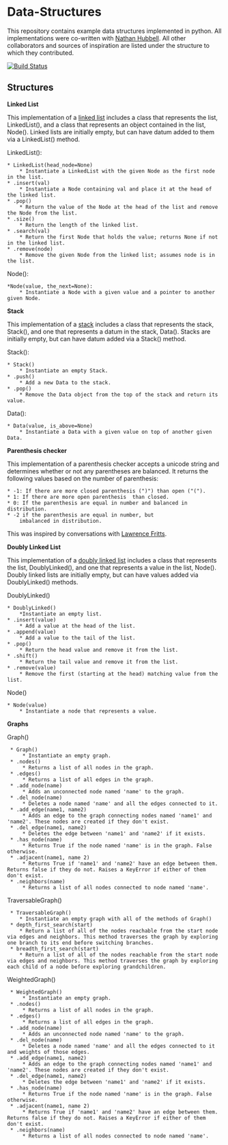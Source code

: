Data-Structures
===============

This repository contains example data structures implemented in python. All implementations
were co-written with [Nathan Hubbell](https://github.com/lnhubbell). All other collaborators and
sources of inspiration are listed under the structure to which they contributed.

[![Build Status](https://travis-ci.org/jefrailey/data-structures.svg)](https://travis-ci.org/jefrailey/data-structures)

Structures
-----------------

**Linked List**

This implementation of a [linked list](http://en.wikipedia.org/wiki/Linked_list) includes a class that
represents the list, LinkedList(), and a class that represents an object contained in the list, Node().
Linked lists are initially empty, but can have datum added to them via a LinkedList() method.

LinkedList():

    * LinkedList(head_node=None)
        * Instantiate a LinkedList with the given Node as the first node in the list.
    * .insert(val)
        * Instantiate a Node containing val and place it at the head of the linked list.
    * .pop()
        * Return the value of the Node at the head of the list and remove the Node from the list.
    * .size()
        * Return the length of the linked list.
    * .search(val)
        * Return the first Node that holds the value; returns None if not in the linked list.
    * .remove(node)
        * Remove the given Node from the linked list; assumes node is in the list.

Node():

    *Node(value, the_next=None):
        * Instantiate a Node with a given value and a pointer to another given Node.


**Stack**

This implementation of a [stack](http://en.wikipedia.org/wiki/Stack_(abstract_data_type)) includes a
class that represents the stack, Stack(), and one that represents a datum in the stack, Data().
Stacks are initially empty, but can have datum added via a Stack() method.

Stack():

    * Stack()
        * Instantiate an empty Stack.
    * .push()
        * Add a new Data to the stack.
    * .pop()
        * Remove the Data object from the top of the stack and return its value.

Data():

    * Data(value, is_above=None)
        * Instantiate a Data with a given value on top of another given Data.


**Parenthesis checker**

This implementation of a parenthesis checker accepts a unicode string and determines whether
or not any parentheses are balanced. It returns the following values based on the number
of parenthesis:

    * -1: If there are more closed parenthesis (")") than open ("(").
    * 1: If there are more open parenthesis  than closed.
    * 0: If the parenthesis are equal in number and balanced in distribution.
    * -2 if the parenthesis are equal in number, but
        imbalanced in distribution.

This was inspired by conversations with [Lawrence Fritts](https://github.com/lfritts).

**Doubly Linked List**

This implementation of a [doubly linked list](http://en.wikipedia.org/wiki/Doubly_linked_list) includes a
class that represents the list, DoublyLinked(), and one that represents a value in the list, Node().
Doubly linked lists are initially empty, but can have values added via DoublyLinked() methods.

DoublyLinked()

    * DoublyLinked()
        *Instantiate an empty list.
    * .insert(value)
        * Add a value at the head of the list.
    * .append(value)
        * Add a value to the tail of the list.
    * .pop()
        * Return the head value and remove it from the list.
    * .shift()
        * Return the tail value and remove it from the list.
    * .remove(value)
        * Remove the first (starting at the head) matching value from the list.

Node()

    * Node(value)
        * Instantiate a node that represents a value.


**Graphs**

Graph()

     * Graph()
         * Instantiate an empty graph.
     * .nodes()
         * Returns a list of all nodes in the graph.
     * .edges()
         * Returns a list of all edges in the graph.
     * .add_node(name)
         * Adds an unconnected node named 'name' to the graph.
     * .del_node(name)
         * Deletes a node named 'name' and all the edges connected to it.
     * .add_edge(name1, name2)
         * Adds an edge to the graph connecting nodes named 'name1' and 'name2'. These nodes are created if they don't exist.
     * .del_edge(name1, name2)
         * Deletes the edge between 'name1' and 'name2' if it exists.
     * .has_node(name)
         * Returns True if the node named 'name' is in the graph. False otherwise.
     * .adjacent(name1, name 2)
         * Returns True if 'name1' and 'name2' have an edge between them. Returns false if they do not. Raises a KeyError if either of them don't exist.
     * .neighbors(name)
         * Returns a list of all nodes connected to node named 'name'.

TraversableGraph()

     * TraversableGraph()
        * Instantiate an empty graph with all of the methods of Graph()
     * depth_first_search(start)
        * Return a list of all of the nodes reachable from the start node via edges and neighbors. This method traverses the graph by exploring one branch to its end before switching branches.
     * breadth_first_search(start)
        * Return a list of all of the nodes reachable from the start node via edges and neighbors. This method traverses the graph by exploring each child of a node before exploring grandchildren.

WeightedGraph()

     * WeightedGraph()
         * Instantiate an empty graph.
     * .nodes()
         * Returns a list of all nodes in the graph.
     * .edges()
         * Returns a list of all edges in the graph.
     * .add_node(name)
         * Adds an unconnected node named 'name' to the graph.
     * .del_node(name)
         * Deletes a node named 'name' and all the edges connected to it and weights of those edges.
     * .add_edge(name1, name2)
         * Adds an edge to the graph connecting nodes named 'name1' and 'name2'. These nodes are created if they don't exist.
     * .del_edge(name1, name2)
         * Deletes the edge between 'name1' and 'name2' if it exists.
     * .has_node(name)
         * Returns True if the node named 'name' is in the graph. False otherwise.
     * .adjacent(name1, name 2)
         * Returns True if 'name1' and 'name2' have an edge between them. Returns false if they do not. Raises a KeyError if either of them don't exist.
     * .neighbors(name)
         * Returns a list of all nodes connected to node named 'name'.